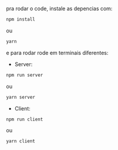 pra rodar o code, instale as depencias com:
```js
npm install
```
ou
```js
yarn
```
e para rodar rode em terminais diferentes:

- Server:
```js
npm run server
```
ou
```js
yarn server
```

- Client:
```js
npm run client
```
ou
```js
yarn client
```